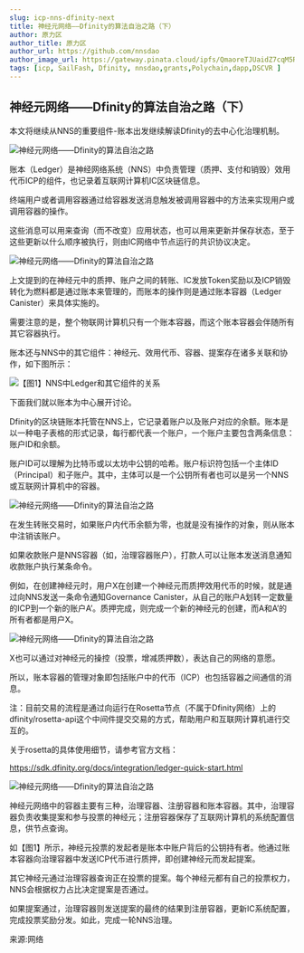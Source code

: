 ```yaml
---
slug: icp-nns-dfinity-next
title: 神经元网络——Dfinity的算法自治之路（下）
author: 原力区
author_title: 原力区
author_url: https://github.com/nnsdao
author_image_url: https://gateway.pinata.cloud/ipfs/QmaoreTJUaidZ7cqM5RKHPnGciN3F3QUWKfH1W3shuAu4x
tags: [icp, SailFash, Dfinity, nnsdao,grants,Polychain,dapp,DSCVR ]
---
```


## 神经元网络——Dfinity的算法自治之路（下）


本文将继续从NNS的重要组件-账本出发继续解读Dfinity的去中心化治理机制。

![神经元网络——Dfinity的算法自治之路](https://www.dailybtc.cn/wp-content/uploads/2021/06/frc-94965a9decbad0fbfd3d6728c97f8192.png)


账本（Ledger）是神经网络系统（NNS）中负责管理（质押、支付和销毁）效用代币ICP的组件，也记录着互联网计算机IC区块链信息。



终端用户或者调用容器通过给容器发送消息触发被调用容器中的方法来实现用户或调用容器的操作。



这些消息可以用来查询（而不改变）应用状态，也可以用来更新并保存状态，至于这些更新以什么顺序被执行，则由IC网络中节点运行的共识协议决定。

![神经元网络——Dfinity的算法自治之路](https://www.dailybtc.cn/wp-content/uploads/2021/06/frc-a8b2ad88023ddce0b5c9a63595c2efb6.png)

上文提到的在神经元中的质押、账户之间的转账、IC发放Token奖励以及ICP销毁转化为燃料都是通过账本来管理的，而账本的操作则是通过账本容器（Ledger Canister）来具体实施的。



需要注意的是，整个物联网计算机只有一个账本容器，而这个账本容器会伴随所有其它容器执行。

账本还与NNS中的其它组件：神经元、效用代币、容器、提案存在诸多关联和协作，如下图所示：

![【图1】NNS中Ledger和其它组件的关系](https://www.dailybtc.cn/wp-content/uploads/2021/06/frc-05dcdc7b13ed6962d7bb88cb7c094c20.png)



下面我们就以账本为中心展开讨论。



Dfinity的区块链账本托管在NNS上，它记录着账户以及账户对应的余额。账本是以一种电子表格的形式记录，每行都代表一个账户，一个账户主要包含两条信息：账户ID和余额。



账户ID可以理解为比特币或以太坊中公钥的哈希。账户标识符包括一个主体ID（Principal）和子账户。其中，主体可以是一个公钥所有者也可以是另一个NNS或互联网计算机中的容器。



![神经元网络——Dfinity的算法自治之路](https://www.dailybtc.cn/wp-content/uploads/2021/06/frc-6573308dec762b240fc97150d3f445db.png)

在发生转账交易时，如果账户内代币余额为零，也就是没有操作的对象，则从账本中注销该账户。



如果收款账户是NNS容器（如，治理容器账户），打款人可以让账本发送消息通知收款账户执行某条命令。



例如，在创建神经元时，用户X在创建一个神经元而质押效用代币的时候，就是通过向NNS发送一条命令通知Governance Canister，从自己的账户A划转一定数量的ICP到一个新的账户A’。质押完成，则完成一个新的神经元的创建，而A和A’的所有者都是用户X。

![神经元网络——Dfinity的算法自治之路](https://www.dailybtc.cn/wp-content/uploads/2021/06/frc-dbf9ff1d079fcc48669eea0bbc1ffb9e.jpeg)

X也可以通过对神经元的操控（投票，增减质押数），表达自己的网络的意愿。



所以，账本容器的管理对象即包括账户中的代币（ICP）也包括容器之间通信的消息。



注：目前交易的流程是通过向运行在Rosetta节点（不属于Dfinity网络）上的dfinity/rosetta-api这个中间件提交交易的方式，帮助用户和互联网计算机进行交互的。

关于rosetta的具体使用细节，请参考官方文档：

https://sdk.dfinity.org/docs/integration/ledger-quick-start.html

![神经元网络——Dfinity的算法自治之路](https://www.dailybtc.cn/wp-content/uploads/2021/06/frc-527a0e518952953b46d67c6416485720.png)

神经元网络中的容器主要有三种，治理容器、注册容器和账本容器。其中，治理容器负责收集提案和参与投票的神经元；注册容器保存了互联网计算机的系统配置信息，供节点查询。



如【图1】所示，神经元投票的发起者是账本中账户背后的公钥持有者。他通过账本容器向治理容器中发送ICP代币进行质押，即创建神经元而发起提案。

其它神经元通过治理容器查询正在投票的提案。每个神经元都有自己的投票权力，NNS会根据权力占比决定提案是否通过。



如果提案通过，治理容器则发送提案的最终的结果到注册容器，更新IC系统配置，完成投票奖励分发。如此，完成一轮NNS治理。

来源:网络